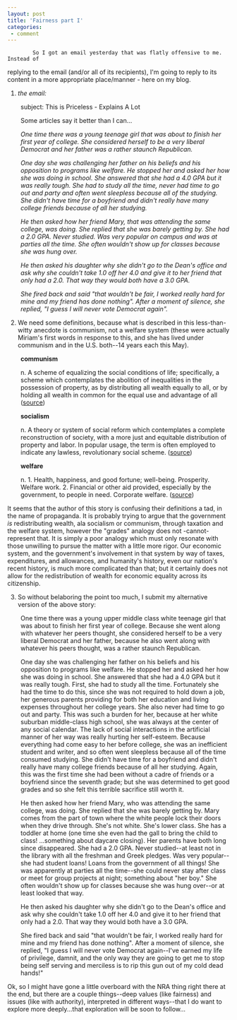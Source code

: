```yaml
---
layout: post
title: 'Fairness part I'
categories:
 - comment
---
```


			So I got an email yesterday that was flatly offensive to me. Instead of
replying to the email (and/or all of its recipients), I'm going to reply to its
content in a more appropriate place/manner - here on my blog.



			
01. <i>the email:</i>
<div style="margin-left:30px;">
subject: This is Priceless - Explains A Lot


Some articles say it better than I can...



<i>One time there was a young teenage girl that was about to finish her first year
of college. She considered herself to be a very liberal Democrat and her father
was a rather staunch Republican.



One day she was challenging her father on his beliefs and his opposition to
programs like welfare. He stopped her and asked her how she was doing in school.
She answered that she had a 4.0 GPA but it was really tough. She had to study
all the time, never had time to go out and party and often went sleepless
because all of the studying. She didn't have time for a boyfriend and didn't
really have many college friends because of all her studying.



He then asked how her friend Mary, that was attending the same college, was
doing. She replied that she was barely getting by. She had a 2.0 GPA. Never
studied. Was very popular on campus and was at parties all the time. She often
wouldn't show up for classes because she was hung over.



He then asked his daughter why she didn't go to the Dean's office and ask why
she couldn't take 1.0 off her 4.0 and give it to her friend that only had a 2.0.
That way they would both have a 3.0 GPA.



She fired back and said &quot;that wouldn't be fair, I worked really hard for
mine and my friend has done nothing&quot;. After a moment of silence, she
replied, &quot;I guess I will never vote Democrat again&quot;.</i>
</div>

02. We need some definitions, because what is described in this
less-than-witty anecdote is communism, not a welfare system (these were
actually Miriam's first words in response to this, and she has lived under
communism and in the U.S. both--14 years each this May).

<div style="margin-left:30px;">
<b>communism</b>


n. A scheme of equalizing the social
conditions of life; specifically, a scheme which contemplates the abolition of
inequalities in the possession of property, as by distributing all wealth
equally to all, or by holding all wealth in common for the equal use and
advantage of all (<a href="http://dictionary.reference.com/search?q=communism">source</a>)


<b>socialism</b>


n. A theory or system of social reform which
contemplates a complete reconstruction of society, with a more just and
equitable distribution of property and labor. In popular usage, the term is
often employed to indicate any lawless, revolutionary social scheme. (<a href="http://dictionary.reference.com/search?q=socialism">source</a>)

<b>welfare</b>

n. 1. Health, happiness, and good fortune; well-being. Prosperity. Welfare
work. 2. Financial or other aid provided, especially by the government, to
people in need. Corporate welfare. (<a href="http://dictionary.reference.com/search?q=welfare">source</a>)
</div>

It seems that the author of this story is confusing their definitions a tad,
in the name of propaganda. It is probably trying to argue that the government <i>is</i>
redistributing wealth, ala socialism or communism, through taxation and the
welfare system, however the &quot;grades&quot; analogy does not -cannot-
represent that. It is simply a poor analogy which must only resonate with those
unwilling to pursue the matter with a little more rigor. Our economic system,
and the government's involvement in that system by way of taxes, expenditures,
and allowances, and humanity's history, even our nation's recent history, is
much more complicated than that; but it certainly does not allow for the
redistribution of wealth for economic equality across its citizenship.


03. So
without belaboring the point too much, I submit my alternative version of the
above story:

<div style="margin-left:30px;">
One time there was a young upper middle class white teenage girl that was
about to finish her first year of college. Because she went along with whatever
her peers thought, she considered herself to be a very liberal Democrat and her
father, because he also went along with whatever his peers thought, was a rather
staunch Republican.



One day she was challenging her father on his beliefs and his opposition to
programs like welfare. He stopped her and asked her how she was doing in school.
She answered that she had a 4.0 GPA but it was really tough. First, she had to
study all the time. Fortunately she had the time to do this, since she was not
required to hold down a job, her generous parents providing for both her education
  and living expenses throughout her college years. She also never had
time to go out and party. This was such a burden for her, because at her white
suburban middle-class high school, she was always at the center of any social
calendar. The lack of social interactions in the artificial manner of her way was
really hurting her self-esteem. Because everything had come easy to her before
college, she was an inefficient student and writer, and so often went sleepless
because all of the time consumed studying. She didn't have time for a boyfriend
and didn't really have many college friends because of all her studying. Again,
this was the first time she had been without a cadre of friends or a boyfriend
since the seventh grade; but she was determined to get good grades and so she
felt this terrible sacrifice still worth it.



He then asked how her friend Mary, who was attending the same college, was
doing. She replied that she was barely getting by. Mary comes from the part of
town where the white people lock their doors when they drive through. She's not
white. She's lower class. She has a toddler at home (one time she even had the gall
  to bring the child to class! ...something about daycare closing). Her
parents have both long since disappeared. She had a 2.0 GPA. Never studied--at
least not in the library with all the freshman and Greek pledges. Was very
popular--she had student loans! Loans from the government of all things! She was
apparently at parties all the time--she could never stay after class or meet for
group projects at night; something about &quot;her boy.&quot; She often wouldn't
show up for classes because she was hung over--or at least looked that way.



He then asked his daughter why she didn't go to the Dean's office and ask why
she couldn't take 1.0 off her 4.0 and give it to her friend that only had a 2.0.
That way they would both have a 3.0 GPA.



She fired back and said &quot;that wouldn't be fair, I worked really hard for
mine and my friend has done nothing&quot;. After a moment of silence, she
replied, &quot;I guess I will never vote Democrat again--I've earned my life of privilege,
  damnit, and the only way they are going to get me to stop being self
serving and merciless is to rip this gun out of my cold dead hands!&quot;
</div>

Ok, so I might have gone a little overboard with the NRA thing right there at the end, but there
are a couple things--deep values (like fairness) and issues (like with
authority), interpreted in different ways--that I do want to explore more
deeply...that exploration will be soon to follow...

